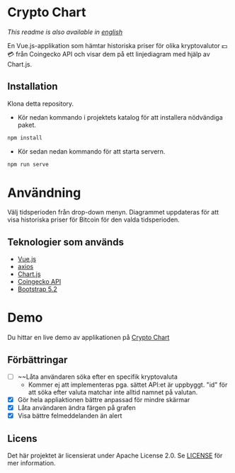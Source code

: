 # Crypto Chart
_This readme is also available in [english](README_ENG.md)_

En Vue.js-applikation som hämtar historiska priser för olika kryptovalutor :dollar: :credit_card: från Coingecko API och visar dem på ett linjediagram med hjälp av Chart.js.

## Installation
Klona detta repository.
* Kör nedan kommando i projektets katalog för att installera nödvändiga paket.
```javascript
npm install
``` 

* Kör sedan nedan kommando för att starta servern.
```javascript
npm run serve
```


# Användning
Välj tidsperioden från drop-down menyn.
Diagrammet uppdateras för att visa historiska priser för Bitcoin för den valda tidsperioden.

## Teknologier som används
* [Vue.js](https://vuejs.org/)
* [axios](https://github.com/axios/axios)
* [Chart.js](https://www.chartjs.org/)
* [Coingecko API](https://www.coingecko.com/en/api/documentation)
* [Bootstrap 5.2](https://getbootstrap.com/docs/5.2/getting-started/introduction/)

# Demo
Du hittar en live demo av applikationen på [Crypto Chart](cryptchartapp.netlify.app)



## Förbättringar

- [ ] ~~Låta användaren söka efter en specifik kryptovaluta
    - Kommer ej att implementeras pga. sättet API:et är uppbyggt. "id" för att söka efter valuta matchar inte alltid namnet på valutan.
- [X] Gör hela appliaktionen bättre anpassad för mindre skärmar
- [X] Låta användaren ändra färgen på grafen
- [X] Visa bättre felmeddelanden än alert

## Licens
Det här projektet är licensierat under Apache License 2.0. Se  [LICENSE](LICENSE) för mer information.
